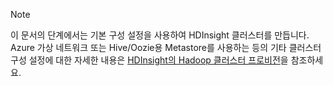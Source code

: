 
> [!NOTE]
> 이 문서의 단계에서는 기본 구성 설정을 사용하여 HDInsight 클러스터를 만듭니다. Azure 가상 네트워크 또는 Hive/Oozie용 Metastore를 사용하는 등의 기타 클러스터 구성 설정에 대한 자세한 내용은 [HDInsight의 Hadoop 클러스터 프로비전](../articles/hdinsight/hdinsight-provision-clusters.md)을 참조하세요.
> 
> 



<!--HONumber=Nov16_HO3-->


